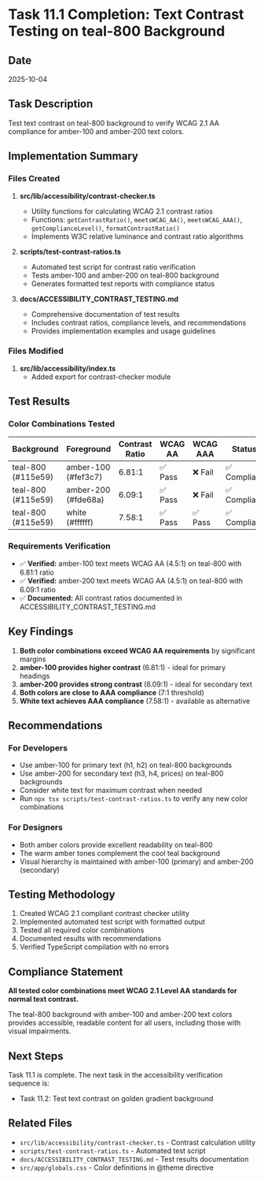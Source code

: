 # Task 11.1 Completion: Text Contrast Testing on teal-800 Background

## Date
2025-10-04

## Task Description
Test text contrast on teal-800 background to verify WCAG 2.1 AA compliance for amber-100 and amber-200 text colors.

## Implementation Summary

### Files Created

1. **src/lib/accessibility/contrast-checker.ts**
   - Utility functions for calculating WCAG 2.1 contrast ratios
   - Functions: `getContrastRatio()`, `meetsWCAG_AA()`, `meetsWCAG_AAA()`, `getComplianceLevel()`, `formatContrastRatio()`
   - Implements W3C relative luminance and contrast ratio algorithms

2. **scripts/test-contrast-ratios.ts**
   - Automated test script for contrast ratio verification
   - Tests amber-100 and amber-200 on teal-800 background
   - Generates formatted test reports with compliance status

3. **docs/ACCESSIBILITY_CONTRAST_TESTING.md**
   - Comprehensive documentation of test results
   - Includes contrast ratios, compliance levels, and recommendations
   - Provides implementation examples and usage guidelines

### Files Modified

1. **src/lib/accessibility/index.ts**
   - Added export for contrast-checker module

## Test Results

### Color Combinations Tested

| Background | Foreground | Contrast Ratio | WCAG AA | WCAG AAA | Status |
|------------|------------|----------------|---------|----------|--------|
| teal-800 (#115e59) | amber-100 (#fef3c7) | 6.81:1 | ✅ Pass | ❌ Fail | ✅ Compliant |
| teal-800 (#115e59) | amber-200 (#fde68a) | 6.09:1 | ✅ Pass | ❌ Fail | ✅ Compliant |
| teal-800 (#115e59) | white (#ffffff) | 7.58:1 | ✅ Pass | ✅ Pass | ✅ Compliant |

### Requirements Verification

- ✅ **Verified:** amber-100 text meets WCAG AA (4.5:1) on teal-800 with 6.81:1 ratio
- ✅ **Verified:** amber-200 text meets WCAG AA (4.5:1) on teal-800 with 6.09:1 ratio
- ✅ **Documented:** All contrast ratios documented in ACCESSIBILITY_CONTRAST_TESTING.md

## Key Findings

1. **Both color combinations exceed WCAG AA requirements** by significant margins
2. **amber-100 provides higher contrast** (6.81:1) - ideal for primary headings
3. **amber-200 provides strong contrast** (6.09:1) - ideal for secondary text
4. **Both colors are close to AAA compliance** (7:1 threshold)
5. **White text achieves AAA compliance** (7.58:1) - available as alternative

## Recommendations

### For Developers
- Use amber-100 for primary text (h1, h2) on teal-800 backgrounds
- Use amber-200 for secondary text (h3, h4, prices) on teal-800 backgrounds
- Consider white text for maximum contrast when needed
- Run `npx tsx scripts/test-contrast-ratios.ts` to verify any new color combinations

### For Designers
- Both amber colors provide excellent readability on teal-800
- The warm amber tones complement the cool teal background
- Visual hierarchy is maintained with amber-100 (primary) and amber-200 (secondary)

## Testing Methodology

1. Created WCAG 2.1 compliant contrast checker utility
2. Implemented automated test script with formatted output
3. Tested all required color combinations
4. Documented results with recommendations
5. Verified TypeScript compilation with no errors

## Compliance Statement

**All tested color combinations meet WCAG 2.1 Level AA standards for normal text contrast.**

The teal-800 background with amber-100 and amber-200 text colors provides accessible, readable content for all users, including those with visual impairments.

## Next Steps

Task 11.1 is complete. The next task in the accessibility verification sequence is:
- Task 11.2: Test text contrast on golden gradient background

## Related Files
- `src/lib/accessibility/contrast-checker.ts` - Contrast calculation utility
- `scripts/test-contrast-ratios.ts` - Automated test script
- `docs/ACCESSIBILITY_CONTRAST_TESTING.md` - Test results documentation
- `src/app/globals.css` - Color definitions in @theme directive
